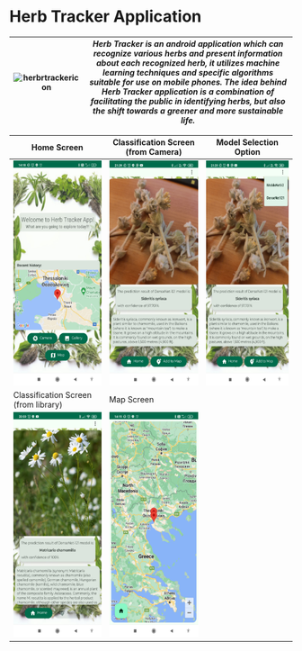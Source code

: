 # Herb Tracker Application

|<img src="img_files/HerbTrackerIcon.jpg" alt="herbrtrackericon" width="300" height="300"/>|***Herb Tracker is an android application which can recognize various herbs and present information about each recognized herb, it utilizes machine learning techniques and specific algorithms suitable for use on mobile phones. The idea behind Herb Tracker application is a combination of facilitating the public in identifying herbs, but also the shift towards a greener and more sustainable life.***|
|-|-|

| Home Screen | Classification Screen<br/>(from Camera) | Model Selection Option |
|-------------|-----------------------|------------------------|
|<img src="img_files/1.jpg" alt="home_screen" width="200" height="400"/>|<img src="img_files/2.jpg" alt="classification_screen" width="200" height="400"/>|<img src="img_files/3.jpg" alt="model_selection_option" width="200" height="400"/>|
| Classification Screen<br/>(from library) | Map Screen |
|<img src="img_files/4.jpg" alt="home_screen" width="200" height="400"/>|<img src="img_files/5.jpg" alt="home_screen" width="200" height="400"/>|
